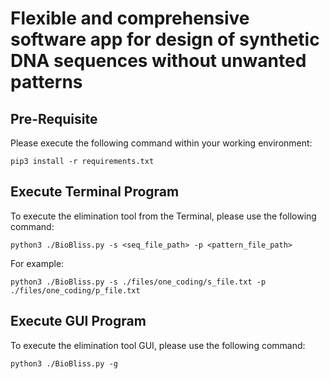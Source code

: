 # Flexible and comprehensive software app for design of synthetic DNA sequences without unwanted patterns

## Pre-Requisite

Please execute the following command within your working environment:

```
pip3 install -r requirements.txt
```

## Execute Terminal Program

To execute the elimination tool from the Terminal, please use the following command:

```
python3 ./BioBliss.py -s <seq_file_path> -p <pattern_file_path>
```

For example:

```
python3 ./BioBliss.py -s ./files/one_coding/s_file.txt -p ./files/one_coding/p_file.txt
```

## Execute GUI Program

To execute the elimination tool GUI, please use the following command:

```
python3 ./BioBliss.py -g
```
